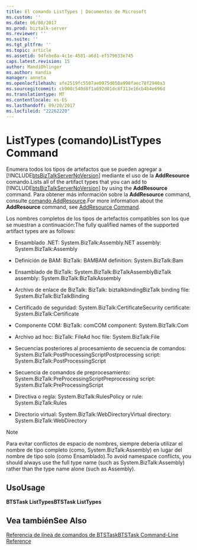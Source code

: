 ```yaml
---
title: El comando ListTypes | Documentos de Microsoft
ms.custom: ''
ms.date: 06/08/2017
ms.prod: biztalk-server
ms.reviewer: ''
ms.suite: ''
ms.tgt_pltfrm: ''
ms.topic: article
ms.assetid: 94febe8a-4c1e-4581-a6d1-ef579633e745
caps.latest.revision: 15
author: MandiOhlinger
ms.author: mandia
manager: anneta
ms.openlocfilehash: afe2519fc5507ae0975d050a998faec78f2940a3
ms.sourcegitcommit: cb908c540d8f1a692d01dc8f313e16cb4b4e696d
ms.translationtype: MT
ms.contentlocale: es-ES
ms.lasthandoff: 09/20/2017
ms.locfileid: "22262220"
---
```

# <a name="listtypes-command"></a><span data-ttu-id="176e6-102">ListTypes (comando)</span><span class="sxs-lookup"><span data-stu-id="176e6-102">ListTypes Command</span></span>
<span data-ttu-id="176e6-103">Enumera todos los tipos de artefactos que se pueden agregar a [!INCLUDE[btsBizTalkServerNoVersion](../includes/btsbiztalkservernoversion-md.md)] mediante el uso de la **AddResource** comando.</span><span class="sxs-lookup"><span data-stu-id="176e6-103">Lists all of the artifact types that you can add to [!INCLUDE[btsBizTalkServerNoVersion](../includes/btsbiztalkservernoversion-md.md)] by using the **AddResource** command.</span></span> <span data-ttu-id="176e6-104">Para obtener más información sobre la **AddResource** command, consulte [comando AddResource](../core/addresource-command.md).</span><span class="sxs-lookup"><span data-stu-id="176e6-104">For more information about the **AddResource** command, see [AddResource Command](../core/addresource-command.md).</span></span>  
  
 <span data-ttu-id="176e6-105">Los nombres completos de los tipos de artefactos compatibles son los que se muestran a continuación:</span><span class="sxs-lookup"><span data-stu-id="176e6-105">The fully qualified names of the supported artifact types are as follows:</span></span>  
  
-   <span data-ttu-id="176e6-106">Ensamblado .NET: System.BizTalk:Assembly</span><span class="sxs-lookup"><span data-stu-id="176e6-106">.NET assembly: System.BizTalk:Assembly</span></span>  
  
-   <span data-ttu-id="176e6-107">Definición de BAM: BizTalk: BAM</span><span class="sxs-lookup"><span data-stu-id="176e6-107">BAM definition: System.BizTalk:Bam</span></span>  
  
-   <span data-ttu-id="176e6-108">Ensamblado de BizTalk: System.BizTalk:BizTalkAssembly</span><span class="sxs-lookup"><span data-stu-id="176e6-108">BizTalk assembly: System.BizTalk:BizTalkAssembly</span></span>  
  
-   <span data-ttu-id="176e6-109">Archivo de enlace de BizTalk: BizTalk: biztalkbinding</span><span class="sxs-lookup"><span data-stu-id="176e6-109">BizTalk binding file: System.BizTalk:BizTalkBinding</span></span>  
  
-   <span data-ttu-id="176e6-110">Certificado de seguridad: System.BizTalk:Certificate</span><span class="sxs-lookup"><span data-stu-id="176e6-110">Security certificate: System.BizTalk:Certificate</span></span>  
  
-   <span data-ttu-id="176e6-111">Componente COM: BizTalk: com</span><span class="sxs-lookup"><span data-stu-id="176e6-111">COM component: System.BizTalk:Com</span></span>  
  
-   <span data-ttu-id="176e6-112">Archivo ad hoc: BizTalk: File</span><span class="sxs-lookup"><span data-stu-id="176e6-112">Ad hoc file: System.BizTalk:File</span></span>  
  
-   <span data-ttu-id="176e6-113">Secuencias posteriores al procesamiento de secuencia de comandos: System.BizTalk:PostProcessingScript</span><span class="sxs-lookup"><span data-stu-id="176e6-113">Postprocessing script: System.BizTalk:PostProcessingScript</span></span>  
  
-   <span data-ttu-id="176e6-114">Secuencia de comandos de preprocesamiento: System.BizTalk:PreProcessingScript</span><span class="sxs-lookup"><span data-stu-id="176e6-114">Preprocessing script: System.BizTalk:PreProcessingScript</span></span>  
  
-   <span data-ttu-id="176e6-115">Directiva o regla: System.BizTalk:Rules</span><span class="sxs-lookup"><span data-stu-id="176e6-115">Policy or rule: System.BizTalk:Rules</span></span>  
  
-   <span data-ttu-id="176e6-116">Directorio virtual: System.BizTalk:WebDirectory</span><span class="sxs-lookup"><span data-stu-id="176e6-116">Virtual directory: System.BizTalk:WebDirectory</span></span>  
  
> [!NOTE]
>  <span data-ttu-id="176e6-117">Para evitar conflictos de espacio de nombres, siempre debería utilizar el nombre de tipo completo (como, System.BizTalk:Assembly) en lugar del nombre de tipo solo (como Ensamblado).</span><span class="sxs-lookup"><span data-stu-id="176e6-117">To avoid namespace conflicts, you should always use the full type name (such as System.BizTalk:Assembly) rather than the type name alone (such as Assembly).</span></span>  
  
## <a name="usage"></a><span data-ttu-id="176e6-118">Uso</span><span class="sxs-lookup"><span data-stu-id="176e6-118">Usage</span></span>  
 <span data-ttu-id="176e6-119">**BTSTask ListTypes**</span><span class="sxs-lookup"><span data-stu-id="176e6-119">**BTSTask ListTypes**</span></span>  
  
## <a name="see-also"></a><span data-ttu-id="176e6-120">Vea también</span><span class="sxs-lookup"><span data-stu-id="176e6-120">See Also</span></span>  
 [<span data-ttu-id="176e6-121">Referencia de línea de comandos de BTSTask</span><span class="sxs-lookup"><span data-stu-id="176e6-121">BTSTask Command-Line Reference</span></span>](../core/btstask-command-line-reference.md)